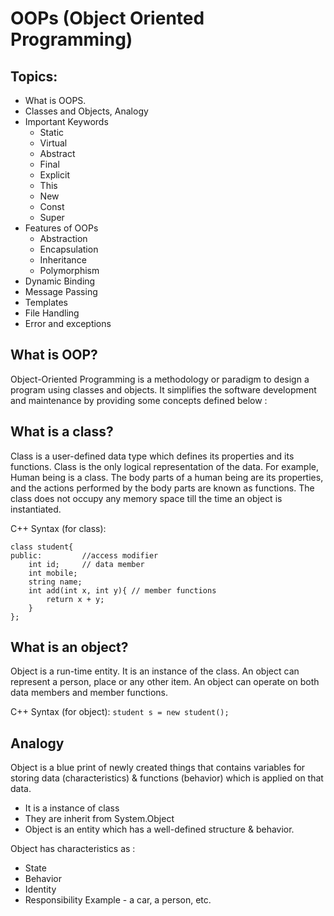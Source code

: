# OOPs (Object Oriented Programming)

## Topics:
- What is OOPS.
- Classes and Objects, Analogy
- Important Keywords
	- Static
	- Virtual
	- Abstract
	- Final
	- Explicit
	- This
	- New
	- Const
	- Super
- Features of OOPs
	- Abstraction
	- Encapsulation
	- Inheritance
	- Polymorphism
- Dynamic Binding
- Message Passing
- Templates
- File Handling
- Error and exceptions

## What is OOP?
Object-Oriented Programming is a methodology or paradigm to design a
program using classes and objects. It simplifies the software development
and maintenance by providing some concepts defined below :


## What is a class?
Class is a user-defined data type which defines its properties and its
functions. Class is the only logical representation of the data. For
example, Human being is a class. The body parts of a human being are its
properties, and the actions performed by the body parts are known as
functions. The class does not occupy any memory space till the time an
object is instantiated.

C++ Syntax (for class):
```
class student{
public:			//access modifier
	int id; 	// data member
	int mobile;
	string name;
	int add(int x, int y){ // member functions
		return x + y;
	}
};
```

## What is an object?
Object is a run-time entity. It is an instance of the class. An object can
represent a person, place or any other item. An object can operate on
both data members and member functions.

C++ Syntax (for object):
```student s = new student();```

## Analogy
Object is a blue print of newly created things that contains variables for storing data (characteristics) & functions (behavior) which is applied on that data.

- It is a instance of class
- They are inherit from System.Object
- Object is an entity which has a well-defined structure & behavior.

Object has characteristics as :
- State
- Behavior
- Identity
- Responsibility
Example - a car, a person, etc.